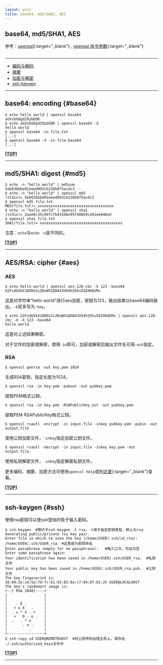 ```yaml
---
layout: post
title: base64, md5/SHA1, AES
---
```

## base64, md5/SHA1, AES

参考：[openssl][ref1]{:target="_blank"} , [openssl 命令参数][ref2]{:target="_blank"}

[ref1]:https://www.openssl.org/docs/apps/openssl.html
[ref2]:http://netkiller.github.io/cryptography/openssl/index.html

<h2 id="top"></h2>

***

*   [编码与解码](#base64)
*   [摘要](#md5)
*   [加密与解密](#aes)
*   [ssh-keygen](#ssh)

***

## base64: encoding {#base64}

    $ echo hello world | openssl base64
    aGVsbG8gd29ybGQK
    $ echo aGVsbG8gd29ybGQK | openssl base64 -d
    hello world
    $ openssl base64 -in file.txt
    [...]
    $ openssl base64 -d -in file.base64
    [...]

**[[TOP](#top)]**

***

## md5/SHA1: digest {#md5}

    $ echo -n "hello world" | md5sum
    5eb63bbbe01eeed093cb22bb8f5acdc3  -
    $ echo -n "hello world" | openssl md5
    (stdin)= 5eb63bbbe01eeed093cb22bb8f5acdc3
    $ openssl md5 file.txt
    MD5(file.txt)= xxxxxxxxxxxxxxxxxxxxxxxxxxxxxxxxxxx
    $ echo -n "hello world" | openssl sha1
    (stdin)= 2aae6c35c94fcfb415dbe95f408b9ce91ee846ed
    $ openssl sha1 file.txt
    SHA1(file.txt)= xxxxxxxxxxxxxxxxxxxxxxxxxxxxxxxxxxxxxx

注意：`echo`与`echo -n`是不同的。

**[[TOP](#top)]**

***

## AES/RSA: cipher {#aes}

### AES

    $ echo hello world | openssl aes-128-cbc -k 123 -base64
    U2FsdGVkX18OHihiZ6nWX1QOA43V64h3Shu5QIHkQVM=

这是对字符串“hello world”进行aes加密，密钥为123，输出结果以base64编码输出。`-k`现多写为`-key`。

    $ echo U2FsdGVkX18OHihiZ6nWX1QOA43V64h3Shu5QIHkQVM= | openssl aes-128-cbc -d -k 123 -base64
    hello world

这是对上述结果解密。

对于文件的加密或解密，使用`-in`即可，加密或解密后输出文件名可用`-out`指定。

### RSA

    $ openssl genrsa -out key.pem 1024

生成RSA密钥，指定长度为1024。

    $ openssl rsa -in key.pem -pubout -out pubkey.pem

提取PEM格式公钥。

    $ openssl rsa -in key.pem -RSAPublicKey_out -out pubkey.pem

提取PEM RSAPublicKey格式公钥。

    $ openssl rsautl -encrypt -in input.file -inkey pubkey.pem -pubin -out output.file

使用公钥加密文件，`-inkey`指定加密公钥文件。

    $ openssl rsautl -decrypt -in input.file -inkey key.pem -out output.file

使用私钥解密文件，`-inkey`指定解密私钥文件。

更多编码、摘要、加密方法可使用`openssl help`或到[这里](http://netkiller.github.io/cryptography/openssl/index.html){:target="_blank"}查看。
    
**[[TOP](#top)]**

***

## ssh-keygen {#ssh}

使用rsa密钥可以使ssh登陆时免于输入密码。

    $ ssh-keygen  #等价于ssh-keygen -t rsa，-t用于指定密钥类型，默认为rsa
    Generating public/private rsa key pair.
    Enter file in which to save the key (/home/USER/.ssh/id_rsa): /home/USER/.ssh/USER_rsa  #这里是为密钥命名
    Enter passphrase (empty for no passphrase):   #输入口令，可设为空
    Enter same passphrase again: 
    Your identification has been saved in /home/USER/.ssh/USER_rsa.  #私钥文件
    Your public key has been saved in /home/USER/.ssh/USER_rsa.pub.  #公钥文件
    The key fingerprint is:
    26:09:2e:cd:5a:fd:fc:61:65:83:8a:c7:04:8f:b1:25 USER@LOCALHOST
    The key's randomart image is:
    +--[ RSA 2048]----+
    |                 |
    |                 |
    |    . E .        |
    |   + o X   .     |
    |  . = * S . +    |
    |   +   O . o .   |
    |  .   . * o      |
    |       . o .     |
    |          .      |
    +-----------------+
    $ ssh-copy-id USER@REMOTEHOST  #将公钥传到远程主机上，保存在~/.ssh/authorized_keys文件中

**[[TOP](#top)]**

***


